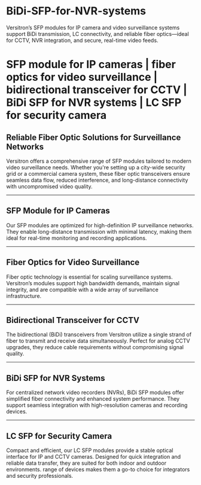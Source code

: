 # BiDi-SFP-for-NVR-systems
Versitron’s SFP modules for IP camera and video surveillance systems support BiDi transmission, LC connectivity, and reliable fiber optics—ideal for CCTV, NVR integration, and secure, real-time video feeds.

# SFP module for IP cameras | fiber optics for video surveillance | bidirectional transceiver for CCTV | BiDi SFP for NVR systems | LC SFP for security camera

## Reliable Fiber Optic Solutions for Surveillance Networks

Versitron offers a comprehensive range of SFP modules tailored to modern video surveillance needs. Whether you're setting up a city-wide security grid or a commercial camera system, these fiber optic transceivers ensure seamless data flow, reduced interference, and long-distance connectivity with uncompromised video quality.

---

## SFP Module for IP Cameras  
Our SFP modules are optimized for high-definition IP surveillance networks. They enable long-distance transmission with minimal latency, making them ideal for real-time monitoring and recording applications.

---

## Fiber Optics for Video Surveillance  
Fiber optic technology is essential for scaling surveillance systems. Versitron’s modules support high bandwidth demands, maintain signal integrity, and are compatible with a wide array of surveillance infrastructure.

---

## Bidirectional Transceiver for CCTV  
The bidirectional (BiDi) transceivers from Versitron utilize a single strand of fiber to transmit and receive data simultaneously. Perfect for analog CCTV upgrades, they reduce cable requirements without compromising signal quality.

---

## BiDi SFP for NVR Systems  
For centralized network video recorders (NVRs), BiDi SFP modules offer simplified fiber connectivity and enhanced system performance. They support seamless integration with high-resolution cameras and recording devices.

---

## LC SFP for Security Camera  
Compact and efficient, our LC SFP modules provide a stable optical interface for IP and CCTV cameras. Designed for quick integration and reliable data transfer, they are suited for both indoor and outdoor environments.
 range of devices makes them a go-to choice for integrators and security professionals.
